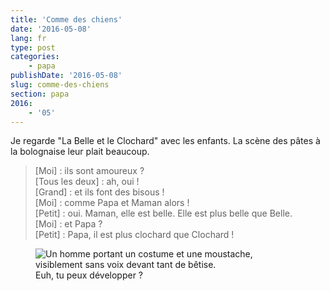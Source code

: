 ```yaml
---
title: 'Comme des chiens'
date: '2016-05-08'
lang: fr
type: post
categories:
    - papa
publishDate: '2016-05-08'
slug: comme-des-chiens
section: papa
2016:
    - '05'
---
```


Je regarde "La Belle et le Clochard" avec les enfants. La scène des pâtes à la bolognaise leur plait beaucoup.

<!--more-->

> [Moi] : ils sont amoureux ?  
> [Tous les deux] : ah, oui !  
> [Grand] : et ils font des bisous !  
> [Moi] : comme Papa et Maman alors !  
> [Petit] : oui. Maman, elle est belle. Elle est plus belle que Belle.  
> [Moi] : et Papa ?  
> [Petit] : Papa, il est plus clochard que Clochard !

<figure>
  <img src="/assets/images/papa/2016-05-08/1.gif" alt="Un homme portant un costume et une moustache, visiblement sans voix devant tant de bêtise." />
  <figcaption>Euh, tu peux développer ?</figcaption>
</figure>
